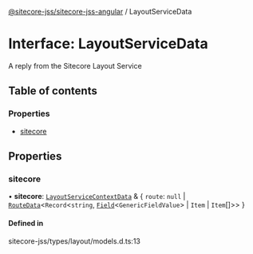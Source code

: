 [@sitecore-jss/sitecore-jss-angular](../README.md) / LayoutServiceData

# Interface: LayoutServiceData

A reply from the Sitecore Layout Service

## Table of contents

### Properties

- [sitecore](LayoutServiceData.md#sitecore)

## Properties

### sitecore

• **sitecore**: [`LayoutServiceContextData`](LayoutServiceContextData.md) & { `route`: ``null`` \| [`RouteData`](RouteData.md)<`Record`<`string`, [`Field`](Field.md)<`GenericFieldValue`\> \| `Item` \| `Item`[]\>\>  }

#### Defined in

sitecore-jss/types/layout/models.d.ts:13
